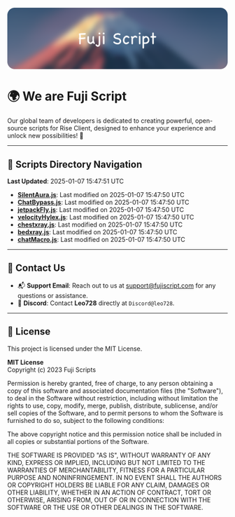 ![Banner](.github/b.webp)

# 🌍 **We are Fuji Script**

Our global team of developers is dedicated to creating powerful, open-source scripts for Rise Client, designed to enhance your experience and unlock new possibilities! 🌟

---
<!-- SCRIPTS_NAVIGATION_START -->
## 📂 **Scripts Directory Navigation**

**Last Updated**: 2025-01-07 15:47:51 UTC

- **[SilentAura.js](scripts/SilentAura.js)**: Last modified on 2025-01-07 15:47:50 UTC
- **[ChatBypass.js](scripts/ChatBypass.js)**: Last modified on 2025-01-07 15:47:50 UTC
- **[jetpackFly.js](scripts/jetpackFly.js)**: Last modified on 2025-01-07 15:47:50 UTC
- **[velocityHylex.js](scripts/velocityHylex.js)**: Last modified on 2025-01-07 15:47:50 UTC
- **[chestxray.js](scripts/chestxray.js)**: Last modified on 2025-01-07 15:47:50 UTC
- **[bedxray.js](scripts/bedxray.js)**: Last modified on 2025-01-07 15:47:50 UTC
- **[chatMacro.js](scripts/chatMacro.js)**: Last modified on 2025-01-07 15:47:50 UTC

<!-- SCRIPTS_NAVIGATION_END -->

---

## 💬 **Contact Us**  
- 📬 **Support Email**: Reach out to us at [support@fujiscript.com](mailto:support@fujiscript.com) for any questions or assistance.  
- 💬 **Discord**: Contact **Leo728** directly at `Discord@leo728`.

---

## 📜 **License**

This project is licensed under the MIT License.  

**MIT License**  
Copyright (c) 2023 Fuji Scripts  

Permission is hereby granted, free of charge, to any person obtaining a copy of this software and associated documentation files (the "Software"), to deal in the Software without restriction, including without limitation the rights to use, copy, modify, merge, publish, distribute, sublicense, and/or sell copies of the Software, and to permit persons to whom the Software is furnished to do so, subject to the following conditions:  

The above copyright notice and this permission notice shall be included in all copies or substantial portions of the Software.  

THE SOFTWARE IS PROVIDED "AS IS", WITHOUT WARRANTY OF ANY KIND, EXPRESS OR IMPLIED, INCLUDING BUT NOT LIMITED TO THE WARRANTIES OF MERCHANTABILITY, FITNESS FOR A PARTICULAR PURPOSE AND NONINFRINGEMENT. IN NO EVENT SHALL THE AUTHORS OR COPYRIGHT HOLDERS BE LIABLE FOR ANY CLAIM, DAMAGES OR OTHER LIABILITY, WHETHER IN AN ACTION OF CONTRACT, TORT OR OTHERWISE, ARISING FROM, OUT OF OR IN CONNECTION WITH THE SOFTWARE OR THE USE OR OTHER DEALINGS IN THE SOFTWARE.  
